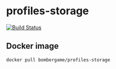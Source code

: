 # profiles-storage

[![Build Status](https://travis-ci.com/bombergame/profiles-storage.svg?branch=master)](https://travis-ci.com/bombergame/profiles-storage)

## Docker image

```
docker pull bombergame/profiles-storage
```
